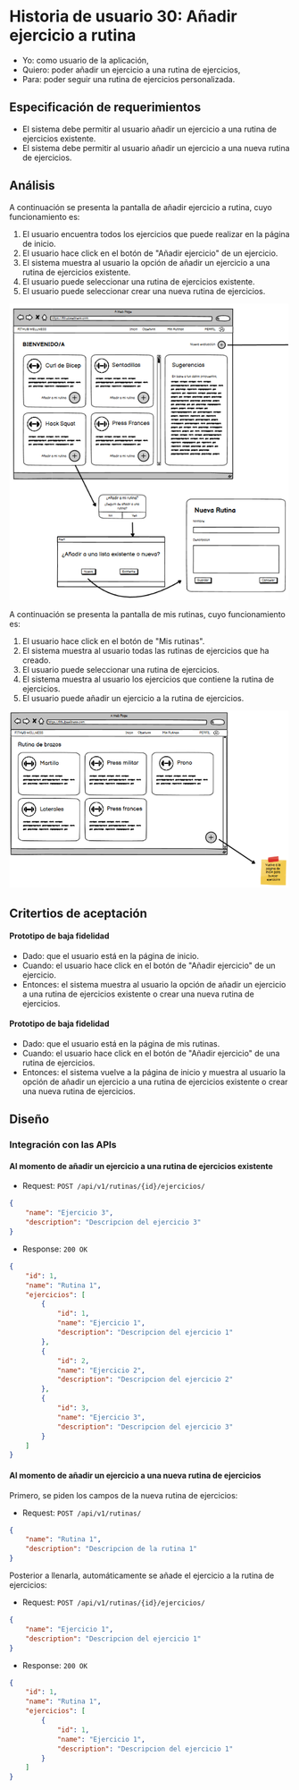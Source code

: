 # Historia de usuario 30: Añadir ejercicio a rutina

- Yo: como usuario de la aplicación,
- Quiero: poder añadir un ejercicio a una rutina de ejercicios,
- Para: poder seguir una rutina de ejercicios personalizada.

## Especificación de requerimientos

- El sistema debe permitir al usuario añadir un ejercicio a una rutina de ejercicios existente.
- El sistema debe permitir al usuario añadir un ejercicio a una nueva rutina de ejercicios.

## Análisis

A continuación se presenta la pantalla de añadir ejercicio a rutina, cuyo funcionamiento es:

1. El usuario encuentra todos los ejercicios que puede realizar en la página de inicio.
2. El usuario hace click en el botón de "Añadir ejercicio" de un ejercicio.
3. El sistema muestra al usuario la opción de añadir un ejercicio a una rutina de ejercicios existente.
4. El usuario puede seleccionar una rutina de ejercicios existente.
5. El usuario puede seleccionar crear una nueva rutina de ejercicios.

<img src="../assets/historia30.png" alt="Pantalla de añadir ejercicio a rutina" width="500"/>

A continuación se presenta la pantalla de mis rutinas, cuyo funcionamiento es:

1. El usuario hace click en el botón de "Mis rutinas".
2. El sistema muestra al usuario todas las rutinas de ejercicios que ha creado.
3. El usuario puede seleccionar una rutina de ejercicios.
4. El sistema muestra al usuario los ejercicios que contiene la rutina de ejercicios.
5. El usuario puede añadir un ejercicio a la rutina de ejercicios.

<img src="../assets/historia30_2.png" alt="Pantalla de añadir ejercicio a rutina" width="500"/>

## Critertios de aceptación

#### Prototipo de baja fidelidad

- Dado: que el usuario está en la página de inicio.
- Cuando: el usuario hace click en el botón de "Añadir ejercicio" de un ejercicio.
- Entonces: el sistema muestra al usuario la opción de añadir un ejercicio a una rutina de ejercicios existente o crear una nueva rutina de ejercicios.

#### Prototipo de baja fidelidad

- Dado: que el usuario está en la página de mis rutinas.
- Cuando: el usuario hace click en el botón de "Añadir ejercicio" de una rutina de ejercicios.
- Entonces: el sistema vuelve a la página de inicio y muestra al usuario la opción de añadir un ejercicio a una rutina de ejercicios existente o crear una nueva rutina de ejercicios.

## Diseño

### Integración con las APIs

#### Al momento de añadir un ejercicio a una rutina de ejercicios existente

- Request: `POST /api/v1/rutinas/{id}/ejercicios/`

```json
{
    "name": "Ejercicio 3",
    "description": "Descripcion del ejercicio 3"
}
```

- Response: `200 OK`

```json
{
    "id": 1,
    "name": "Rutina 1",
    "ejercicios": [
        {
            "id": 1,
            "name": "Ejercicio 1",
            "description": "Descripcion del ejercicio 1"
        },
        {
            "id": 2,
            "name": "Ejercicio 2",
            "description": "Descripcion del ejercicio 2"
        },
        {
            "id": 3,
            "name": "Ejercicio 3",
            "description": "Descripcion del ejercicio 3"
        }
    ]
}
```

#### Al momento de añadir un ejercicio a una nueva rutina de ejercicios

Primero, se piden los campos de la nueva rutina de ejercicios:

- Request: `POST /api/v1/rutinas/`

```json
{
    "name": "Rutina 1",
    "description": "Descripcion de la rutina 1"
}
```

Posterior a llenarla, automáticamente se añade el ejercicio a la rutina de ejercicios:

- Request: `POST /api/v1/rutinas/{id}/ejercicios/`

```json
{
    "name": "Ejercicio 1",
    "description": "Descripcion del ejercicio 1"
}
```

- Response: `200 OK`

```json
{
    "id": 1,
    "name": "Rutina 1",
    "ejercicios": [
        {
            "id": 1,
            "name": "Ejercicio 1",
            "description": "Descripcion del ejercicio 1"
        }
    ]
}
```